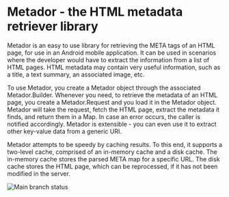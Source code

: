 # Metador - the HTML metadata retriever library

Metador is an easy to use library for retrieving the META tags of an HTML page, for use in an Android
mobile application. It can be used in scenarios where the developer would have to extract the
information from a list of HTML pages. HTML metadata may contain very useful information, such as
a title, a text summary, an associated image, etc.

To use Metador, you create a Metador object through the associated Metador.Builder. Whenever you need,
to retrieve the metadata of an HTML page, you create a Metador.Request and you load it in the Metador
object. Metador will take the request, fetch the HTML page, extract the metadata it finds, and return
them in a Map. In case an error occurs, the caller is notified accordingly. Metador is extensible -
you can even use it to extract other key-value data from a generic URI.

Metador attempts to be speedy by caching results. To this end, it supports a two-level cache,
comprised of an in-memory cache and a disk cache. The in-memory cache stores the parsed META map
for a specific URL. The disk cache stores the HTML page, which can be reprocessed, if it has not
been modified in the server.

![Main branch status](https://github.com/gmetal/metador/actions/workflows/main-build.yml/badge.svg?branch=main)
